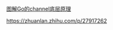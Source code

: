 [图解Go的channel底层原理](https://mp.weixin.qq.com/s/w9_ycAYD6SRhaxy-4BnvwA)

https://zhuanlan.zhihu.com/p/27917262
